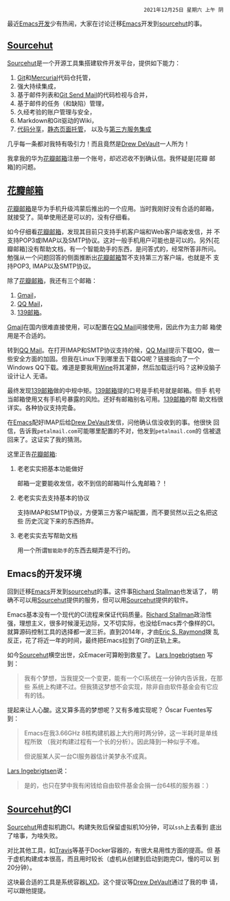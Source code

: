 <div style="text-align: right"><code>2021年12月25日 星期六 上午 阴</code></div>

最近[Emacs开发]少有热闹，大家在讨论迁移[Emacs]开发到[sourcehut]的事。

## [Sourcehut]

[Sourcehut]是一个开源工具集搭建软件开发平台，提供如下能力：

1. [Git]和[Mercurial]代码仓托管，
2. 强大持续集成，
3. 基于邮件列表和[Git Send Mail]的代码检视与合并，
5. 基于邮件的任务（和缺陷）管理，
6. 久经考验的账户管理与安全，
7. Markdown和Git驱动的Wiki，
8. [代码分享](https://paste.sr.ht)，[静态页面托管](https://srht.site)，
   以及与[第三方服务集成](https://dispatch.sr.ht)

几乎每一条都对我特有吸引力！而且竟然是[Drew DeVault]一人所为！

我拿我的华为[花瓣邮箱]注册一个账号，却迟迟收不到确认信。我怀疑是[花瓣
邮箱]的问题。

## [花瓣邮箱]

[花瓣邮箱]是华为手机升级鸿蒙后推出的一个应用。当时我刚好没有合适的邮箱，
就接受了。简单使用还是可以的，没有仔细看。

如今仔细看[花瓣邮箱]，发现其目前只支持手机客户端和Web客户端收发信，并
不支持POP3或IMAP以及SMTP协议。这对一般手机用户可能也是可以的。另外[花
瓣邮箱]没有帮助文档，有一个智能助手的东西，是问答式的，经常所答非所问。
勉强从一个问题回答的侧面推断出[花瓣邮箱]暂不支持第三方客户端，也就是不
支持POP3, IMAP以及SMTP协议。

除了[花瓣邮箱]，我还有三个邮箱：

1. [Gmail]，
2. [QQ Mail]，
3. [139邮箱]。

[Gmail]在国内很难直接使用，可以配置在[QQ Mail]间接使用，因此作为主力邮
箱使用是不合适的。

转到[QQ Mail]。在打开IMAP和SMTP协议支持的候，[QQ Mail]提示下载QQ，做一
些安全方面的加固。但我在Linux下到哪里去下载QQ呢？链接指向了一个Windows
QQ下载。难道是要我用[Wine]将其灌醉，然后加载运行吗？这种没脑子设计让人
无语。

最终发现[139邮箱]做的中规中矩。[139邮箱]提的口号是手机号就是邮箱。但手
机号当邮箱使用又有手机号暴露的风险。还好有邮箱别名可用。[139邮箱]的帮
助文档很详实。各种协议支持完备。

在[Emacs]配好IMAP后给[Drew DeVault]发信，问他确认信没收到的事。他很快
回信，告诉我`petalmail.com`可能哪里配置的不对，他发到`petalmail.com`的
信被退回来了。这证实了我的猜测。

这里正告[花瓣邮箱]:

1. 老老实实把基本功能做好
   
   邮箱一定要能收发信，收不到信的邮箱叫什么鬼邮箱？！
2. 老老实实去支持基本的协议

	支持IMAP和SMTP协议，方便第三方客户端配置，而不要贸然以云之名把这些
    历史沉淀下来的东西扬弃。
3. 老老实实去写帮助文档

   用一个所谓`智能助手`的东西去糊弄是不行的。

## Emacs的开发环境

回到迁移[Emacs]开发到[sourcehut]的事。这件事[Richard Stallman]也发话了，
明确不可以用[Sourcehut]提供的服务，但可以用[Sourcehut]提供的软件。

Emacs基本没有一个现代的CI流程来保证代码质量。[Richard Stallman]政治性
强，理想主义，很多时候漫无边际，又不切实际，也没给Emacs弄个像样的CI。
就算源码控制工具的选择都一波三折。直到2014年，才由[Eric S. Raymond]拨
乱反正，花了将近一年的时间，最终把Emacs拉到了Git的正轨上来。

如今[Sourcehut]横空出世，众Emacer可算盼到救星了。 [Lars Ingebrigtsen]
写到：

> 我有个梦想，当我提交一个变更，能有一个CI系统在一分钟内告诉我，在那些
> 系统上构建不过。但我猜这梦想不会实现，除非自由软件基金会有它应有的钱。

提起来让人心酸。这又算多高的梦想呢？又有多难实现呢？ Óscar Fuentes写到：

> Emacs在我3.66GHz 8核构建机器上大约用时两分钟，这一半耗时是单线程所致
> （我对构建过程有一个长的分析）。因此降到一种似乎不难。
>
> 但说服某人买一台CI服务器估计美梦永不成真。

[Lars Ingebrigtsen]说：

> 是的，也只在梦中我有闲钱给自由软件基金会捐一台64核的服务器：）

## [Sourcehut]的CI

[Sourcehut]用虚拟机跑CI。构建失败后保留虚拟机10分钟，可以`ssh`上去看到
底出了啥事，为啥失败。

对比其他工具，如[Travis]等基于Docker容器的，有很大易用性方面的提高。但
基于虚机构建成本很高，而且用时较长（虚机从创建到启动到跑完CI，慢的可以
到20分钟）。


这块最合适的工具是系统容器[LXD]。这个提议等[Drew DeVault]通过了我的申
请，可以跟他提提。

[Emacs开发]: https://lists.gnu.org/archive/html/emacs-devel/2021-12/msg02220.html
[Sourcehut]: https://sourcehut.org/
[Git]: https://git-scm.com/
[Mercurial]: https://www.mercurial-scm.org/
[Git Send Mail]: https://git-send-email.io/
[花瓣邮箱]: https://www.petalmail.com/
[Drew DeVault]: https://drewdevault.com/
[Richard Stallman]: https://stallman.org
[Eric S. Raymond]: http://www.catb.org/~esr/
[Travis]: https://travis-ci.org
[LXD]: https://github.com/lxc/lxd
[Lars Ingebrigtsen]:https://lars.ingebrigtsen.no/
[Emacs]: http://www.gnu.org/software/emacs/
[QQ Mail]: https://mail.qq.com
[Gmail]: https://mail.gmail.com
[139邮箱]: https://mail.10086.cn/
[Wine]: https://www.winehq.org/
